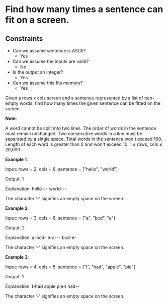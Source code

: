 # Find how many times a sentence can fit on a screen.

## Constraints
* Can we assume sentence is ASCII?
    * Yes
* Can we assume the inputs are valid?
    * No
* Is the output an integer?
    * Yes
* Can we assume this fits memory?
    * Yes

Given a rows x cols screen and a sentence represented by a list of non-empty words, find how many times the given sentence can be fitted on the screen.

__Note__:

A word cannot be split into two lines.
The order of words in the sentence must remain unchanged.
Two consecutive words in a line must be separated by a single space.
Total words in the sentence won't exceed 100.
Length of each word is greater than 0 and won't exceed 10.
1 ≤ rows, cols ≤ 20,000.


__Example 1__:

Input:
rows = 2, cols = 8, sentence = ["hello", "world"]

Output:
1

Explanation:
hello---
world---

The character '-' signifies an empty space on the screen.


__Example 2__:

Input:
rows = 3, cols = 6, sentence = ["a", "bcd", "e"]

Output:
2

Explanation:
a-bcd-
e-a---
bcd-e-

The character '-' signifies an empty space on the screen.


__Example 3__:

Input:
rows = 4, cols = 5, sentence = ["I", "had", "apple", "pie"]

Output:
1

Explanation:
I-had
apple
pie-I
had--

The character '-' signifies an empty space on the screen.